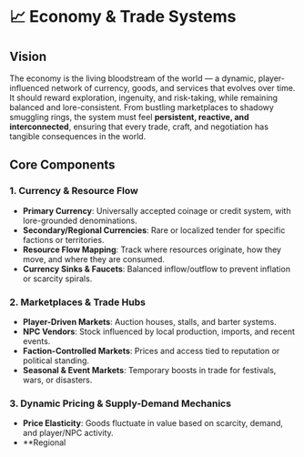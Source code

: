 # 📈 Economy & Trade Systems

## Vision

The economy is the living bloodstream of the world — a dynamic, player-influenced network of currency, goods, and services that evolves over time. It should reward exploration, ingenuity, and risk-taking, while remaining balanced and lore-consistent. From bustling marketplaces to shadowy smuggling rings, the system must feel **persistent, reactive, and interconnected**, ensuring that every trade, craft, and negotiation has tangible consequences in the world.

## Core Components

### 1. Currency & Resource Flow

- **Primary Currency**: Universally accepted coinage or credit system, with lore-grounded denominations.
- **Secondary/Regional Currencies**: Rare or localized tender for specific factions or territories.
- **Resource Flow Mapping**: Track where resources originate, how they move, and where they are consumed.
- **Currency Sinks & Faucets**: Balanced inflow/outflow to prevent inflation or scarcity spirals.

### 2. Marketplaces & Trade Hubs

- **Player-Driven Markets**: Auction houses, stalls, and barter systems.
- **NPC Vendors**: Stock influenced by local production, imports, and recent events.
- **Faction-Controlled Markets**: Prices and access tied to reputation or political standing.
- **Seasonal & Event Markets**: Temporary boosts in trade for festivals, wars, or disasters.

### 3. Dynamic Pricing & Supply-Demand Mechanics

- **Price Elasticity**: Goods fluctuate in value based on scarcity, demand, and player/NPC activity.
- \*\*Regional
